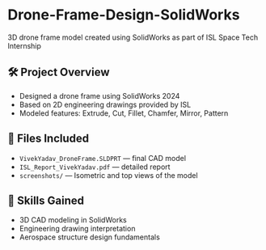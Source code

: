 # Drone-Frame-Design-SolidWorks
3D drone frame model created using SolidWorks as part of ISL Space Tech Internship

## 🛠 Project Overview
- Designed a drone frame using SolidWorks 2024
- Based on 2D engineering drawings provided by ISL
- Modeled features: Extrude, Cut, Fillet, Chamfer, Mirror, Pattern

## 📂 Files Included
- `VivekYadav_DroneFrame.SLDPRT` — final CAD model
- `ISL_Report_VivekYadav.pdf` — detailed report
- `screenshots/` — Isometric and top views of the model

## 🚀 Skills Gained
- 3D CAD modeling in SolidWorks
- Engineering drawing interpretation
- Aerospace structure design fundamentals
